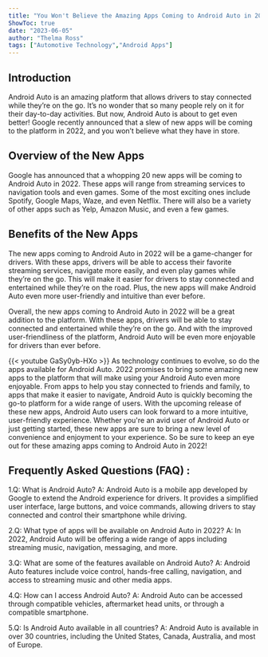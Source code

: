 ```yaml
---
title: "You Won't Believe the Amazing Apps Coming to Android Auto in 2022!"
ShowToc: true 
date: "2023-06-05"
author: "Thelma Ross" 
tags: ["Automotive Technology","Android Apps"]
---
```

## Introduction

Android Auto is an amazing platform that allows drivers to stay connected while they’re on the go. It’s no wonder that so many people rely on it for their day-to-day activities. But now, Android Auto is about to get even better! Google recently announced that a slew of new apps will be coming to the platform in 2022, and you won’t believe what they have in store. 

## Overview of the New Apps

Google has announced that a whopping 20 new apps will be coming to Android Auto in 2022. These apps will range from streaming services to navigation tools and even games. Some of the most exciting ones include Spotify, Google Maps, Waze, and even Netflix. There will also be a variety of other apps such as Yelp, Amazon Music, and even a few games. 

## Benefits of the New Apps

The new apps coming to Android Auto in 2022 will be a game-changer for drivers. With these apps, drivers will be able to access their favorite streaming services, navigate more easily, and even play games while they’re on the go. This will make it easier for drivers to stay connected and entertained while they’re on the road. Plus, the new apps will make Android Auto even more user-friendly and intuitive than ever before. 

Overall, the new apps coming to Android Auto in 2022 will be a great addition to the platform. With these apps, drivers will be able to stay connected and entertained while they’re on the go. And with the improved user-friendliness of the platform, Android Auto will be even more enjoyable for drivers than ever before.

{{< youtube GaSy0yb-HXo >}} 
As technology continues to evolve, so do the apps available for Android Auto. 2022 promises to bring some amazing new apps to the platform that will make using your Android Auto even more enjoyable. From apps to help you stay connected to friends and family, to apps that make it easier to navigate, Android Auto is quickly becoming the go-to platform for a wide range of users. With the upcoming release of these new apps, Android Auto users can look forward to a more intuitive, user-friendly experience. Whether you're an avid user of Android Auto or just getting started, these new apps are sure to bring a new level of convenience and enjoyment to your experience. So be sure to keep an eye out for these amazing apps coming to Android Auto in 2022!

## Frequently Asked Questions (FAQ) :
1.Q: What is Android Auto?
A: Android Auto is a mobile app developed by Google to extend the Android experience for drivers. It provides a simplified user interface, large buttons, and voice commands, allowing drivers to stay connected and control their smartphone while driving.

2.Q: What type of apps will be available on Android Auto in 2022?
A: In 2022, Android Auto will be offering a wide range of apps including streaming music, navigation, messaging, and more.

3.Q: What are some of the features available on Android Auto?
A: Android Auto features include voice control, hands-free calling, navigation, and access to streaming music and other media apps.

4.Q: How can I access Android Auto?
A: Android Auto can be accessed through compatible vehicles, aftermarket head units, or through a compatible smartphone.

5.Q: Is Android Auto available in all countries?
A: Android Auto is available in over 30 countries, including the United States, Canada, Australia, and most of Europe.


